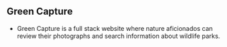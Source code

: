 ## Green Capture
- Green Capture is a full stack website where nature aficionados can review their photographs and search information about wildlife parks.
